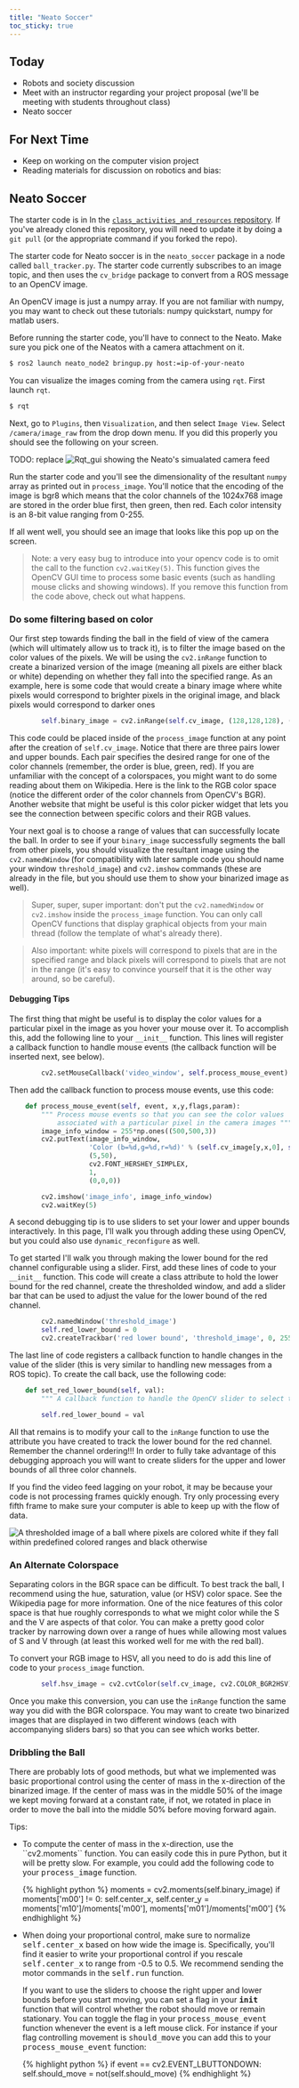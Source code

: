 ```yaml
---
title: "Neato Soccer"
toc_sticky: true
---
```


## Today

* Robots and society discussion
* Meet with an instructor regarding your project proposal (we'll be meeting with students throughout class)
* Neato soccer

## For Next Time

* Keep on working on the computer vision project
* Reading materials for discussion on robotics and bias:

## Neato Soccer

The starter code is in In the [``class_activities_and_resources`` repository](https://github.com/comprobo22/class_activities_and_resources).  If you've already cloned this repository, you will need to update it by doing a ``git pull`` (or the appropriate command if you forked the repo).

The starter code for Neato soccer is in the ``neato_soccer`` package in a node called ``ball_tracker.py``. The starter code currently subscribes to an image topic, and then uses the ``cv_bridge`` package to convert from a ROS message to an OpenCV image.

An OpenCV image is just a numpy array.  If you are not familiar with numpy, you may want to check out these tutorials: numpy quickstart, numpy for matlab users.

Before running the starter code, you'll have to connect to the Neato.  Make sure you pick one of the Neatos with a camera attachment on it.

```bash
$ ros2 launch neato_node2 bringup.py host:=ip-of-your-neato
```

You can visualize the images coming from the camera using ``rqt``.  First launch ``rqt``.

```bash
$ rqt
```

Next, go to ``Plugins``, then ``Visualization``, and then select ``Image View``.  Select ``/camera/image_raw`` from the drop down menu. If you did this properly you should see the following on your screen.

TODO: replace
![Rqt_gui showing the Neato's simualated camera feed](day13images/rqtguiimage.png)

Run the starter code and you'll see the dimensionality of the resultant ``numpy`` array as printed out in ``process_image``.  You'll notice that the encoding of the image is bgr8 which means that the color channels of the 1024x768 image are stored in the order blue first, then green, then red.  Each color intensity is an 8-bit value ranging from 0-255.

If all went well, you should see an image that looks like this pop up on the screen.

> Note: a very easy bug to introduce into your opencv code is to omit the call to the function ``cv2.waitKey(5)``.  This function gives the OpenCV GUI time to process some basic events (such as handling mouse clicks and showing windows).  If you remove this function from the code above, check out what happens.

### Do some filtering based on color

Our first step towards finding the ball in the field of view of the camera (which will ultimately allow us to track it), is to filter the image based on the color values of the pixels.  We will be using the ``cv2.inRange`` function to create a binarized version of the image (meaning all pixels are either black or white) depending on whether they fall into the specified range.  As an example, here is some code that would create a binary image where white pixels would correspond to brighter pixels in the original image, and black pixels would correspond to darker ones

```python
        self.binary_image = cv2.inRange(self.cv_image, (128,128,128), (255,255,255))
```

This code could be placed inside of the ``process_image`` function at any point after the creation of ``self.cv_image``.  Notice that there are three pairs lower and upper bounds.  Each pair specifies the desired range for one of the color channels (remember, the order is blue, green, red).  If you are unfamiliar with the concept of a colorspaces, you might want to do some reading about them on Wikipedia.  Here is the link to the RGB color space (notice the different order of the color channels from OpenCV's BGR).  Another website that might be useful is this color picker widget that lets you see the connection between specific colors and their RGB values.

Your next goal is to choose a range of values that can successfully locate the ball.  In order to see if your ``binary_image`` successfully segments the ball from other pixels, you should visualize the resultant image using the ``cv2.namedWindow`` (for compatibility with later sample code you should name your window ``threshold_image``) and ``cv2.imshow`` commands (these are already in the file, but you should use them to show your binarized image as well).

> Super, super, super important: don't put the ``cv2.namedWindow`` or ``cv2.imshow`` inside the ``process_image`` function.  You can only call OpenCV functions that display graphical objects from your main thread (follow the template of what's already there). 

> Also important: white pixels will correspond to pixels that are in the specified range and black pixels will correspond to pixels that are not in the range (it's easy to convince yourself that it is the other way around, so be careful).

#### Debugging Tips

The first thing that might be useful is to display the color values for a particular pixel in the image as you hover your mouse over it.  To accomplish this, add the following line to your ``__init__`` function.  This lines will register a callback function to handle mouse events (the callback function will be inserted next, see below).

```python
        cv2.setMouseCallback('video_window', self.process_mouse_event)
```

Then add the callback function to process mouse events, use this code:

```python
    def process_mouse_event(self, event, x,y,flags,param):
        """ Process mouse events so that you can see the color values
            associated with a particular pixel in the camera images """
        image_info_window = 255*np.ones((500,500,3))
        cv2.putText(image_info_window,
                    'Color (b=%d,g=%d,r=%d)' % (self.cv_image[y,x,0], self.cv_image[y,x,1], self.cv_image[y,x,2]),
                    (5,50),
                    cv2.FONT_HERSHEY_SIMPLEX,
                    1,
                    (0,0,0))

        cv2.imshow('image_info', image_info_window)
        cv2.waitKey(5)
```

A second debugging tip is to use sliders to set your lower and upper bounds interactively.  In this page, I'll walk you through adding these using OpenCV, but you could also use ``dynamic_reconfigure`` as well.

To get started I'll walk you through making the lower bound for the red channel configurable using a slider.  First, add these lines of code to your ``__init__`` function.  This code will create a class attribute to hold the lower bound for the red channel, create the thresholded window, and add a slider bar that can be used to adjust the value for the lower bound of the red channel.

```python
        cv2.namedWindow('threshold_image')
        self.red_lower_bound = 0
        cv2.createTrackbar('red lower bound', 'threshold_image', 0, 255, self.set_red_lower_bound)
```

The last line of code registers a callback function to handle changes in the value of the slider (this is very similar to handling new messages from a ROS topic).  To create the call back, use the following code:

```python
    def set_red_lower_bound(self, val):
        """ A callback function to handle the OpenCV slider to select the red lower bound """

        self.red_lower_bound = val
```

All that remains is to modify your call to the ``inRange`` function to use the attribute you have created to track the lower bound for the red channel.   Remember the channel ordering!!!  In order to fully take advantage of this debugging approach you will want to create sliders for the upper and lower bounds of all three color channels.

If you find the video feed lagging on your robot, it may be because your code is not processing frames quickly enough.  Try only processing every fifth frame to make sure your computer is able to keep up with the flow of data.

![A thresholded image of a ball where pixels are colored white if they fall within predefined colored ranges and black otherwise](../website_graphics/ball_tracked.png)

### An Alternate Colorspace

Separating colors in the BGR space can be difficult.  To best track the ball, I recommend using the hue, saturation, value (or HSV) color space.  See the Wikipedia page for more information.  One of the nice features of this color space is that hue roughly corresponds to what we might color while the S and the V are aspects of that color.  You can make a pretty good color tracker by narrowing down over a range of hues while allowing most values of S and V through (at least this worked well for me with the red ball).

To convert your RGB image to HSV, all you need to do is add this line of code to your ``process_image`` function.

```python
        self.hsv_image = cv2.cvtColor(self.cv_image, cv2.COLOR_BGR2HSV)
```

Once you make this conversion, you can use the ``inRange`` function the same way you did with the BGR colorspace.  You may want to create two binarized images that are displayed in two different windows (each with accompanying sliders bars) so that you can see which works better.

### Dribbling the Ball

There are probably lots of good methods, but what we implemented was basic proportional control using the center of mass in the x-direction of the binarized image.  If the center of mass was in the middle 50% of the image we kept moving forward at a constant rate, if not, we rotated in place in order to move the ball into the middle 50% before moving forward again.

Tips:

<ul>
<li>To compute the center of mass in the x-direction, use the ``cv2.moments`` function.  You can easily code this in pure Python, but it will be pretty slow.  For example, you could add the following code to your <tt>process_image</tt> function.

{% highlight python %}
        moments = cv2.moments(self.binary_image)
        if moments['m00'] != 0:
            self.center_x, self.center_y = moments['m10']/moments['m00'], moments['m01']/moments['m00']
{% endhighlight %}
</li>
<li>
When doing your proportional control, make sure to normalize <tt>self.center_x</tt> based on how wide the image is.  Specifically, you'll find it easier to write your proportional control if you rescale <tt>self.center_x</tt> to range from -0.5 to 0.5. We recommend sending the motor commands in the <tt>self.run</tt> function.

If you want to use the sliders to choose the right upper and lower bounds before you start moving, you can set a flag in your <tt>__init__</tt> function that will control whether the robot should move or remain stationary.  You can toggle the flag in your <tt>process_mouse_event</tt> function whenever the event is a left mouse click.  For instance if your flag controlling movement is <tt>should_move</tt> you can add this to your <tt>process_mouse_event</tt> function:

{% highlight python %}
        if event == cv2.EVENT_LBUTTONDOWN:
            self.should_move = not(self.should_move)
{% endhighlight %}
</li>
</ul>
